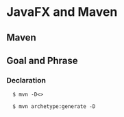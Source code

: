 # JavaFX and Maven

## Maven

## Goal and Phrase



### Declaration

```
  $ mvn -D<>
```

```
  $ mvn archetype:generate -D
```

